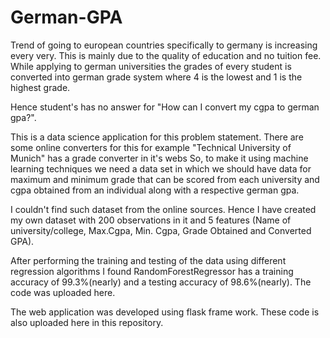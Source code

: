 # German-GPA

Trend of going to european countries specifically to germany is increasing every very. This is mainly due to the quality of education and no tuition fee. While applying to german universities the grades of every student is converted into german grade system where 4 is the lowest and 1 is the highest grade.

Hence student's has no answer for "How can I convert my cgpa to german gpa?".

This is a data science application for this problem statement. There are some online converters for this for example "Technical University of Munich" has a grade converter in it's webs
So, to make it using machine learning techniques we need a data set in which we should have data for maximum and minimum grade that can be scored from each university and cgpa obtained from an individual along with a respective german gpa.

I couldn't find such dataset from the online sources. Hence I have created my own dataset with 200 observations in it and 5 features (Name of university/college, Max.Cgpa, Min. Cgpa, Grade Obtained and Converted GPA). 

After performing the training and testing of the data using different regression algorithms I found RandomForestRegressor has a training accuracy of 99.3%(nearly) and a testing accuracy of 98.6%(nearly). The code was uploaded here.

The web application was developed using flask frame work. These code is also uploaded here in this repository.
